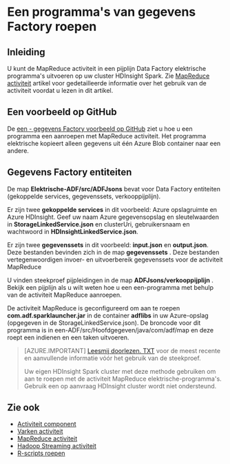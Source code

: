 <properties 
    pageTitle="Een programma's van Azure gegevens Factory roepen" 
    description="Leer hoe u een programma's van een Azure gegevens factory gebruik van de activiteit MapReduce roepen." 
    services="data-factory" 
    documentationCenter="" 
    authors="spelluru" 
    manager="jhubbard" 
    editor="monicar"/>

<tags 
    ms.service="data-factory" 
    ms.workload="data-services" 
    ms.tgt_pltfrm="na" 
    ms.devlang="na" 
    ms.topic="article" 
    ms.date="08/25/2016" 
    ms.author="spelluru"/>

# <a name="invoke-spark-programs-from-data-factory"></a>Een programma's van gegevens Factory roepen
## <a name="introduction"></a>Inleiding
U kunt de MapReduce activiteit in een pijplijn Data Factory elektrische programma's uitvoeren op uw cluster HDInsight Spark. Zie [MapReduce activiteit](data-factory-map-reduce.md) artikel voor gedetailleerde informatie over het gebruik van de activiteit voordat u lezen in dit artikel. 

## <a name="spark-sample-on-github"></a>Een voorbeeld op GitHub
De [een - gegevens Factory voorbeeld op GitHub](https://github.com/Azure/Azure-DataFactory/tree/master/Samples/Spark) ziet u hoe u een programma een aanroepen met MapReduce activiteit. Het programma elektrische kopieert alleen gegevens uit één Azure Blob container naar een andere. 

## <a name="data-factory-entities"></a>Gegevens Factory entiteiten
De map **Elektrische-ADF/src/ADFJsons** bevat voor Data Factory entiteiten (gekoppelde services, gegevenssets, verkooppijplijn).  

Er zijn twee **gekoppelde services** in dit voorbeeld: Azure opslagruimte en Azure HDInsight. Geef uw naam Azure gegevensopslag en sleutelwaarden in **StorageLinkedService.json** en clusterUri, gebruikersnaam en wachtwoord in **HDInsightLinkedService.json**.

Er zijn twee **gegevenssets** in dit voorbeeld: **input.json** en **output.json**. Deze bestanden bevinden zich in de map **gegevenssets** .  Deze bestanden vertegenwoordigen invoer- en uitvoerbereik gegevenssets voor de activiteit MapReduce

U vinden steekproef pijpleidingen in de map **ADFJsons/verkooppijplijn** . Bekijk een pijplijn als u wilt weten hoe u een een-programma met behulp van de activiteit MapReduce aanroepen. 

De activiteit MapReduce is geconfigureerd om aan te roepen **com.adf.sparklauncher.jar** in de container **adflibs** in uw Azure-opslag (opgegeven in de StorageLinkedService.json). De broncode voor dit programma is in een-ADF/src/Hoofdgegeven/java/com/adf/map en deze roept een indienen en een taken uitvoeren. 

> [AZURE.IMPORTANT] 
> [Leesmij doorlezen. TXT](https://github.com/Azure/Azure-DataFactory/blob/master/Samples/Spark/README.txt) voor de meest recente en aanvullende informatie vóór het gebruik van de steekproef. 
>  
> Uw eigen HDInsight Spark cluster met deze methode gebruiken om aan te roepen met de activiteit MapReduce elektrische-programma's. Gebruik een op aanvraag HDInsight cluster wordt niet ondersteund.   


## <a name="see-also"></a>Zie ook
- [Activiteit component](data-factory-hive-activity.md)
- [Varken activiteit](data-factory-pig-activity.md)
- [MapReduce activiteit](data-factory-map-reduce.md)
- [Hadoop Streaming activiteit](data-factory-hadoop-streaming-activity.md)
- [R-scripts roepen](https://github.com/Azure/Azure-DataFactory/tree/master/Samples/RunRScriptUsingADFSample)
